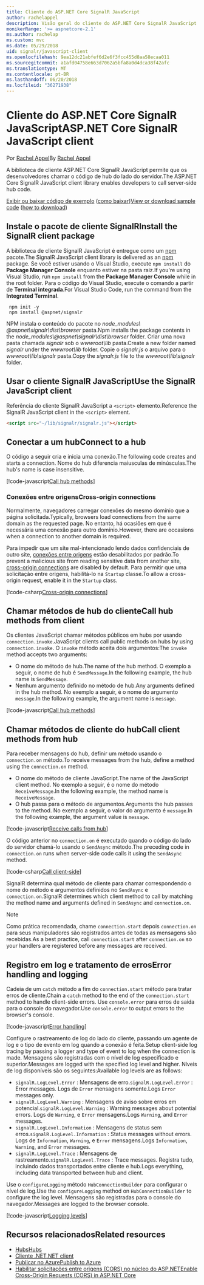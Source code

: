 ```yaml
---
title: Cliente do ASP.NET Core SignalR JavaScript
author: rachelappel
description: Visão geral do cliente do ASP.NET Core SignalR JavaScript.
monikerRange: '>= aspnetcore-2.1'
ms.author: rachelap
ms.custom: mvc
ms.date: 05/29/2018
uid: signalr/javascript-client
ms.openlocfilehash: 9ea12dc21abfef6d2e6f3fcc455d8aa58ecaa011
ms.sourcegitcommit: a1afd04758e663d7062a5bfa8a0d4dca38f42afc
ms.translationtype: MT
ms.contentlocale: pt-BR
ms.lasthandoff: 06/20/2018
ms.locfileid: "36271938"
---
```

# <a name="aspnet-core-signalr-javascript-client"></a><span data-ttu-id="e6df6-103">Cliente do ASP.NET Core SignalR JavaScript</span><span class="sxs-lookup"><span data-stu-id="e6df6-103">ASP.NET Core SignalR JavaScript client</span></span>

<span data-ttu-id="e6df6-104">Por [Rachel Appel](http://twitter.com/rachelappel)</span><span class="sxs-lookup"><span data-stu-id="e6df6-104">By [Rachel Appel](http://twitter.com/rachelappel)</span></span>

<span data-ttu-id="e6df6-105">A biblioteca de cliente ASP.NET Core SignalR JavaScript permite que os desenvolvedores chamar o código de hub do lado do servidor.</span><span class="sxs-lookup"><span data-stu-id="e6df6-105">The ASP.NET Core SignalR JavaScript client library enables developers to call server-side hub code.</span></span>

<span data-ttu-id="e6df6-106">[Exibir ou baixar código de exemplo](https://github.com/aspnet/Docs/tree/live/aspnetcore/signalr/javascript-client/sample) ([como baixar](xref:tutorials/index#how-to-download-a-sample))</span><span class="sxs-lookup"><span data-stu-id="e6df6-106">[View or download sample code](https://github.com/aspnet/Docs/tree/live/aspnetcore/signalr/javascript-client/sample) ([how to download](xref:tutorials/index#how-to-download-a-sample))</span></span>

## <a name="install-the-signalr-client-package"></a><span data-ttu-id="e6df6-107">Instale o pacote de cliente SignalR</span><span class="sxs-lookup"><span data-stu-id="e6df6-107">Install the SignalR client package</span></span>

<span data-ttu-id="e6df6-108">A biblioteca de cliente SignalR JavaScript é entregue como um [npm](https://www.npmjs.com/) pacote.</span><span class="sxs-lookup"><span data-stu-id="e6df6-108">The SignalR JavaScript client library is delivered as an [npm](https://www.npmjs.com/) package.</span></span> <span data-ttu-id="e6df6-109">Se você estiver usando o Visual Studio, execute `npm install` do **Package Manager Console** enquanto estiver na pasta raiz.</span><span class="sxs-lookup"><span data-stu-id="e6df6-109">If you're using Visual Studio, run `npm install` from the **Package Manager Console** while in the root folder.</span></span> <span data-ttu-id="e6df6-110">Para o código do Visual Studio, execute o comando a partir de **Terminal integrada**.</span><span class="sxs-lookup"><span data-stu-id="e6df6-110">For Visual Studio Code, run the command from the **Integrated Terminal**.</span></span>

  ```console
   npm init -y
   npm install @aspnet/signalr
  ```

<span data-ttu-id="e6df6-111">NPM instala o conteúdo do pacote no *node_modules\\ @aspnet\signalr\dist\browser*  pasta.</span><span class="sxs-lookup"><span data-stu-id="e6df6-111">Npm installs the package contents in the *node_modules\\@aspnet\signalr\dist\browser* folder.</span></span> <span data-ttu-id="e6df6-112">Criar uma nova pasta chamada *signalr* sob o *wwwroot\\lib* pasta.</span><span class="sxs-lookup"><span data-stu-id="e6df6-112">Create a new folder named *signalr* under the *wwwroot\\lib* folder.</span></span> <span data-ttu-id="e6df6-113">Copie o *signalr.js* o arquivo para o *wwwroot\lib\signalr* pasta.</span><span class="sxs-lookup"><span data-stu-id="e6df6-113">Copy the *signalr.js* file to the *wwwroot\lib\signalr* folder.</span></span>

## <a name="use-the-signalr-javascript-client"></a><span data-ttu-id="e6df6-114">Usar o cliente SignalR JavaScript</span><span class="sxs-lookup"><span data-stu-id="e6df6-114">Use the SignalR JavaScript client</span></span>

<span data-ttu-id="e6df6-115">Referência do cliente SignalR JavaScript a `<script>` elemento.</span><span class="sxs-lookup"><span data-stu-id="e6df6-115">Reference the SignalR JavaScript client in the `<script>` element.</span></span>

```html
<script src="~/lib/signalr/signalr.js"></script>
```

## <a name="connect-to-a-hub"></a><span data-ttu-id="e6df6-116">Conectar a um hub</span><span class="sxs-lookup"><span data-stu-id="e6df6-116">Connect to a hub</span></span>

<span data-ttu-id="e6df6-117">O código a seguir cria e inicia uma conexão.</span><span class="sxs-lookup"><span data-stu-id="e6df6-117">The following code creates and starts a connection.</span></span> <span data-ttu-id="e6df6-118">Nome do hub diferencia maiusculas de minúsculas.</span><span class="sxs-lookup"><span data-stu-id="e6df6-118">The hub's name is case insensitive.</span></span>

[!code-javascript[Call hub methods](javascript-client/sample/wwwroot/js/chat.js?range=9-12,28)]

### <a name="cross-origin-connections"></a><span data-ttu-id="e6df6-119">Conexões entre origens</span><span class="sxs-lookup"><span data-stu-id="e6df6-119">Cross-origin connections</span></span>

<span data-ttu-id="e6df6-120">Normalmente, navegadores carregar conexões do mesmo domínio que a página solicitada.</span><span class="sxs-lookup"><span data-stu-id="e6df6-120">Typically, browsers load connections from the same domain as the requested page.</span></span> <span data-ttu-id="e6df6-121">No entanto, há ocasiões em que é necessária uma conexão para outro domínio.</span><span class="sxs-lookup"><span data-stu-id="e6df6-121">However, there are occasions when a connection to another domain is required.</span></span>

<span data-ttu-id="e6df6-122">Para impedir que um site mal-intencionado lendo dados confidenciais de outro site, [conexões entre origens](xref:security/cors) estão desabilitados por padrão.</span><span class="sxs-lookup"><span data-stu-id="e6df6-122">To prevent a malicious site from reading sensitive data from another site, [cross-origin connections](xref:security/cors) are disabled by default.</span></span> <span data-ttu-id="e6df6-123">Para permitir que uma solicitação entre origens, habilitá-lo na `Startup` classe.</span><span class="sxs-lookup"><span data-stu-id="e6df6-123">To allow a cross-origin request, enable it in the `Startup` class.</span></span>

[!code-csharp[Cross-origin connections](javascript-client/sample/Startup.cs?highlight=29-35,56)]

## <a name="call-hub-methods-from-client"></a><span data-ttu-id="e6df6-124">Chamar métodos de hub do cliente</span><span class="sxs-lookup"><span data-stu-id="e6df6-124">Call hub methods from client</span></span>

<span data-ttu-id="e6df6-125">Os clientes JavaScript chamar métodos públicos em hubs por usando `connection.invoke`.</span><span class="sxs-lookup"><span data-stu-id="e6df6-125">JavaScript clients call public methods on hubs by using `connection.invoke`.</span></span> <span data-ttu-id="e6df6-126">O `invoke` método aceita dois argumentos:</span><span class="sxs-lookup"><span data-stu-id="e6df6-126">The `invoke` method accepts two arguments:</span></span>

* <span data-ttu-id="e6df6-127">O nome do método de hub.</span><span class="sxs-lookup"><span data-stu-id="e6df6-127">The name of the hub method.</span></span> <span data-ttu-id="e6df6-128">O exemplo a seguir, o nome de hub é `SendMessage`.</span><span class="sxs-lookup"><span data-stu-id="e6df6-128">In the following example, the hub name is `SendMessage`.</span></span>
* <span data-ttu-id="e6df6-129">Nenhum argumento definido no método de hub.</span><span class="sxs-lookup"><span data-stu-id="e6df6-129">Any arguments defined in the hub method.</span></span> <span data-ttu-id="e6df6-130">No exemplo a seguir, é o nome do argumento `message`.</span><span class="sxs-lookup"><span data-stu-id="e6df6-130">In the following example, the argument name is `message`.</span></span>

[!code-javascript[Call hub methods](javascript-client/sample/wwwroot/js/chat.js?range=24)]

## <a name="call-client-methods-from-hub"></a><span data-ttu-id="e6df6-131">Chamar métodos de cliente do hub</span><span class="sxs-lookup"><span data-stu-id="e6df6-131">Call client methods from hub</span></span>

<span data-ttu-id="e6df6-132">Para receber mensagens do hub, definir um método usando o `connection.on` método.</span><span class="sxs-lookup"><span data-stu-id="e6df6-132">To receive messages from the hub, define a method using the `connection.on` method.</span></span>

* <span data-ttu-id="e6df6-133">O nome do método de cliente JavaScript.</span><span class="sxs-lookup"><span data-stu-id="e6df6-133">The name of the JavaScript client method.</span></span> <span data-ttu-id="e6df6-134">No exemplo a seguir, é o nome do método `ReceiveMessage`.</span><span class="sxs-lookup"><span data-stu-id="e6df6-134">In the following example, the method name is `ReceiveMessage`.</span></span>
* <span data-ttu-id="e6df6-135">O hub passa para o método de argumentos.</span><span class="sxs-lookup"><span data-stu-id="e6df6-135">Arguments the hub passes to the method.</span></span> <span data-ttu-id="e6df6-136">No exemplo a seguir, o valor do argumento é `message`.</span><span class="sxs-lookup"><span data-stu-id="e6df6-136">In the following example, the argument value is `message`.</span></span>

[!code-javascript[Receive calls from hub](javascript-client/sample/wwwroot/js/chat.js?range=14-19)]

<span data-ttu-id="e6df6-137">O código anterior no `connection.on` é executado quando o código do lado do servidor chamá-lo usando o `SendAsync` método.</span><span class="sxs-lookup"><span data-stu-id="e6df6-137">The preceding code in `connection.on` runs when server-side code calls it using the `SendAsync` method.</span></span>

[!code-csharp[Call client-side](javascript-client/sample/hubs/chathub.cs?range=8-11)]

<span data-ttu-id="e6df6-138">SignalR determina qual método de cliente para chamar correspondendo o nome do método e argumentos definidos no `SendAsync` e `connection.on`.</span><span class="sxs-lookup"><span data-stu-id="e6df6-138">SignalR determines which client method to call by matching the method name and arguments defined in `SendAsync` and `connection.on`.</span></span>

> [!NOTE]
> <span data-ttu-id="e6df6-139">Como prática recomendada, chame `connection.start` depois `connection.on` para seus manipuladores são registrados antes de todas as mensagens são recebidas.</span><span class="sxs-lookup"><span data-stu-id="e6df6-139">As a best practice, call `connection.start` after `connection.on` so your handlers are registered before any messages are received.</span></span>

## <a name="error-handling-and-logging"></a><span data-ttu-id="e6df6-140">Registro em log e tratamento de erros</span><span class="sxs-lookup"><span data-stu-id="e6df6-140">Error handling and logging</span></span>

<span data-ttu-id="e6df6-141">Cadeia de um `catch` método a fim do `connection.start` método para tratar erros de cliente.</span><span class="sxs-lookup"><span data-stu-id="e6df6-141">Chain a `catch` method to the end of the `connection.start` method to handle client-side errors.</span></span> <span data-ttu-id="e6df6-142">Use `console.error` para erros de saída para o console do navegador.</span><span class="sxs-lookup"><span data-stu-id="e6df6-142">Use `console.error` to output errors to the browser's console.</span></span>

[!code-javascript[Error handling](javascript-client/sample/wwwroot/js/chat.js?range=28)]

<span data-ttu-id="e6df6-143">Configure o rastreamento de log do lado do cliente, passando um agente de log e o tipo de evento em log quando a conexão é feita.</span><span class="sxs-lookup"><span data-stu-id="e6df6-143">Setup client-side log tracing by passing a logger and type of event to log when the connection is made.</span></span> <span data-ttu-id="e6df6-144">Mensagens são registradas com o nível de log especificado e superior.</span><span class="sxs-lookup"><span data-stu-id="e6df6-144">Messages are logged with the specified log level and higher.</span></span> <span data-ttu-id="e6df6-145">Níveis de log disponíveis são os seguintes:</span><span class="sxs-lookup"><span data-stu-id="e6df6-145">Available log levels are as follows:</span></span>

* <span data-ttu-id="e6df6-146">`signalR.LogLevel.Error` : Mensagens de erro.</span><span class="sxs-lookup"><span data-stu-id="e6df6-146">`signalR.LogLevel.Error` : Error messages.</span></span> <span data-ttu-id="e6df6-147">Logs de `Error` mensagens somente.</span><span class="sxs-lookup"><span data-stu-id="e6df6-147">Logs `Error` messages only.</span></span>
* <span data-ttu-id="e6df6-148">`signalR.LogLevel.Warning` : Mensagens de aviso sobre erros em potencial.</span><span class="sxs-lookup"><span data-stu-id="e6df6-148">`signalR.LogLevel.Warning` : Warning messages about potential errors.</span></span> <span data-ttu-id="e6df6-149">Logs de `Warning`, e `Error` mensagens.</span><span class="sxs-lookup"><span data-stu-id="e6df6-149">Logs `Warning`, and `Error` messages.</span></span>
* <span data-ttu-id="e6df6-150">`signalR.LogLevel.Information` : Mensagens de status sem erros.</span><span class="sxs-lookup"><span data-stu-id="e6df6-150">`signalR.LogLevel.Information` : Status messages without errors.</span></span> <span data-ttu-id="e6df6-151">Logs de `Information`, `Warning`, e `Error` mensagens.</span><span class="sxs-lookup"><span data-stu-id="e6df6-151">Logs `Information`, `Warning`, and `Error` messages.</span></span>
* <span data-ttu-id="e6df6-152">`signalR.LogLevel.Trace` : Mensagens de rastreamento.</span><span class="sxs-lookup"><span data-stu-id="e6df6-152">`signalR.LogLevel.Trace` : Trace messages.</span></span> <span data-ttu-id="e6df6-153">Registra tudo, incluindo dados transportados entre cliente e hub.</span><span class="sxs-lookup"><span data-stu-id="e6df6-153">Logs everything, including data transported between hub and client.</span></span>

<span data-ttu-id="e6df6-154">Use o `configureLogging` método `HubConnectionBuilder` para configurar o nível de log.</span><span class="sxs-lookup"><span data-stu-id="e6df6-154">Use the `configureLogging` method on `HubConnectionBuilder` to configure the log level.</span></span> <span data-ttu-id="e6df6-155">Mensagens são registradas para o console do navegador.</span><span class="sxs-lookup"><span data-stu-id="e6df6-155">Messages are logged to the browser console.</span></span>

[!code-javascript[Logging levels](javascript-client/sample/wwwroot/js/chat.js?range=9-12)]

## <a name="related-resources"></a><span data-ttu-id="e6df6-156">Recursos relacionados</span><span class="sxs-lookup"><span data-stu-id="e6df6-156">Related resources</span></span>

* [<span data-ttu-id="e6df6-157">Hubs</span><span class="sxs-lookup"><span data-stu-id="e6df6-157">Hubs</span></span>](xref:signalr/hubs)
* [<span data-ttu-id="e6df6-158">Cliente .NET</span><span class="sxs-lookup"><span data-stu-id="e6df6-158">.NET client</span></span>](xref:signalr/dotnet-client)
* [<span data-ttu-id="e6df6-159">Publicar no Azure</span><span class="sxs-lookup"><span data-stu-id="e6df6-159">Publish to Azure</span></span>](xref:signalr/publish-to-azure-web-app)
* [<span data-ttu-id="e6df6-160">Habilitar solicitações entre origens (CORS) no núcleo do ASP.NET</span><span class="sxs-lookup"><span data-stu-id="e6df6-160">Enable Cross-Origin Requests (CORS) in ASP.NET Core</span></span>](xref:security/cors)